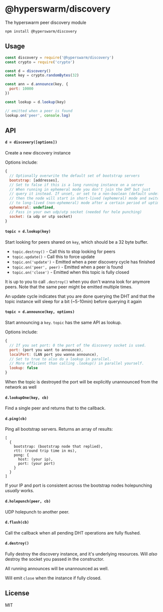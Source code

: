 # @hyperswarm/discovery

The hyperswarm peer discovery module

```
npm install @hyperswarm/discovery
```

## Usage

``` js
const discovery = require('@hyperswarm/discovery')
const crypto = require('crypto')

const d = discovery()
const key = crypto.randomBytes(32)

const ann = d.announce(key, {
  port: 10000
})

const lookup = d.lookup(key)

// emitted when a peer is found
lookup.on('peer', console.log)
```

## API

#### `d = discovery([options])`

Create a new discovery instance

Options include:

```js
{
  // Optionally overwrite the default set of bootstrap servers
  bootstrap: [addresses],
  // Set to false if this is a long running instance on a server
  // When running in ephemeral mode you don't join the DHT but just 
  // query it instead. If unset, or set to a non-boolean (default undefined)
  // then the node will start in short-lived (ephemeral) mode and switch 
  // to long-lived (non-ephemeral) mode after a certain period of uptime
  ephemeral: undefined,
  // Pass in your own udp/utp socket (needed for hole punching)
  socket: (a udp or utp socket)
}
```

#### `topic = d.lookup(key)`

Start looking for peers shared on `key`, which should be a 32 byte buffer.

* `topic.destroy()` - Call this to stop looking for peers
* `topic.update()` - Call this to force update
* `topic.on('update')` - Emitted when a peer discovery cycle has finished
* `topic.on('peer', peer)` - Emitted when a peer is found
* `topic.on('close')` - Emitted when this topic is fully closed

It is up to you to call `.destroy()` when you don't wanna look for anymore peers.
Note that the same peer might be emitted multiple times.

An update cycle indicates that you are done querying the DHT and that
the topic instance will sleep for a bit (~5-10min) before querying it again

#### `topic = d.announce(key, options)`

Start announcing a `key`. `topic` has the same API as lookup.

Options include:

```js
{
  // If you set port: 0 the port of the discovery socket is used.
  port: (port you want to announce),
  localPort: (LAN port you wanna announce),
  // Set to true to also do a lookup in parallel.
  // More efficient than calling .lookup() in parallel yourself.
  lookup: false
}
```

When the topic is destroyed the port will be explicitly unannounced
from the network as well

#### `d.lookupOne(key, cb)`

Find a single peer and returns that to the callback.

#### `d.ping(cb)`

Ping all bootstrap servers. Returns an array of results:

```
[
  {
    bootstrap: (bootstrap node that replied),
    rtt: (round trip time in ms),
    pong: {
      host: (your ip),
      port: (your port)
    }
  }
]
```

If your IP and port is consistent across the bootstrap nodes
holepunching *usually* works.

#### `d.holepunch(peer, cb)`

UDP holepunch to another peer.

#### `d.flush(cb)`

Call the callback when all pending DHT operations are fully flushed.

#### `d.destroy()`

Fully destroy the discovery instance, and it's underlying resources.
Will *also* destroy the socket you passed in the constructor.

All running announces will be unannounced as well.

Will emit `close` when the instance if fully closed.

## License

MIT
